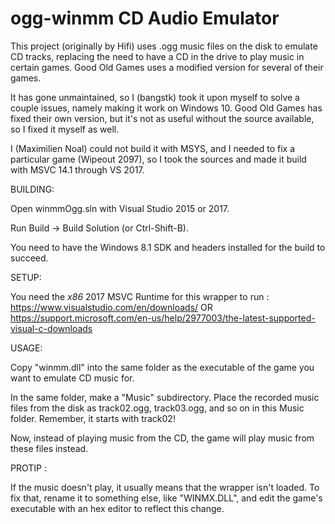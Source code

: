 # ogg-winmm CD Audio Emulator

This project (originally by Hifi) uses .ogg music files on the disk
to emulate CD tracks, replacing the need to have a CD in the drive
to play music in certain games. Good Old Games uses a modified version
for several of their games. 

It has gone unmaintained, so I (bangstk) took it upon myself to solve a couple issues,
namely making it work on Windows 10. Good Old Games has fixed their own version,
but it's not as useful without the source available, so I fixed it myself as well.

I (Maximilien Noal) could not build it with MSYS, and I needed to fix a particular game
(Wipeout 2097), so I took the sources and made it build with MSVC 14.1 through VS 2017.

BUILDING:

Open winmmOgg.sln with Visual Studio 2015 or 2017.

Run Build -> Build Solution (or Ctrl-Shift-B).

You need to have the Windows 8.1 SDK and headers installed for the build to succeed.

SETUP:

You need the *x86* 2017 MSVC Runtime for this wrapper to run :
https://www.visualstudio.com/en/downloads/
OR
https://support.microsoft.com/en-us/help/2977003/the-latest-supported-visual-c-downloads

USAGE:

Copy "winmm.dll" into the same folder as the executable of the game you want 
to emulate CD music for.

In the same folder, make a "Music" subdirectory. Place the recorded music files
from the disk as track02.ogg, track03.ogg, and so on in this Music folder. Remember,
it starts with track02!

Now, instead of playing music from the CD, the game will play music from these
files instead.

PROTIP :

If the music doesn't play, it usually means that the wrapper isn't loaded. To fix that, rename it to something else, like "WINMX.DLL", and edit the game's executable with an hex editor to reflect this change.
